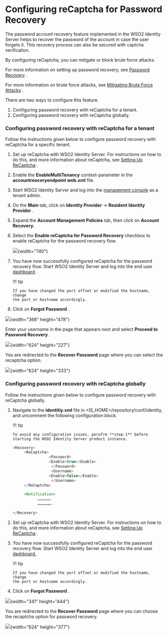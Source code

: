 # Configuring reCaptcha for Password Recovery

The password account recovery feature implemented in the WSO2 Identity
Server helps to recover the password of the account in case the user
forgets it. This recovery process can also be secured with captcha
verification.

By configuring reCaptcha, you can mitigate or block brute force attacks.

For more information on setting up password recovery, see [Password
Recovery](https://docs.wso2.com/display/IS570/Username+Recovery) .

For more information on brute force attacks, see [Mitigating Brute Force
Attacks](https://docs.wso2.com/display/IS550/Mitigating+Brute+Force+Attacks)
.

There are two ways to configure this feature.

1.  Configuring password recovery with reCaptcha for a tenant.
2.  Configuring password recovery with reCaptcha globally.

### Configuring password recovery with reCaptcha for a tenant

Follow the instructions given below to configure password recovery with
reCaptcha for a specific tenant.

1.  Set up reCaptcha with WSO2 Identity Server. For instructions on how
    to do this, and more information about reCaptcha, see [Setting Up
    ReCaptcha](https://docs.wso2.com/display/IS530/Setting+Up+ReCaptcha)
    .

2.  Enable the **EnableMultiTenancy** context-parameter in the
    **accountreoceryendpoint web.xml** file.

3.  Start WSO2 Identity Server and log into the [management
    console](https://localhost:9443/carbon/admin/login.jsp) as a tenant
    admin.

4.  On the **Main** tab, click on **Identity Provider** → **Resident
    Identity Provider** .

5.  Expand the **Account Management Policies** tab, then click on
    **Account Recovery.**

6.  Select the **Enable reCaptcha for Password Recovery** checkbox to
    enable reCaptcha for the password recovery flow.

    ![](https://lh3.googleusercontent.com/05TXlVbtJUx0TjtgKpp9xcLCKlJrScQQJZcUPbQxZTyPclSyX1s63gkz2MpEy7MXCYqceCjSPu2lVxeWKlHrVLkZu0rDB0c1AXPP92AwgiYs_T3vPamx5GDffaPeZHB57ijXlKrY){width="740"}

7.  You have now successfully configured reCaptcha for the password
    recovery flow. Start WSO2 Identity Server and log into the end user
    [dashboard](https://localhost:9443/dashboard) .

    !!! tip
    
        If you have changed the port offset or modified the hostname, change
        the port or hostname accordingly.
    

8.  Click on **Forgot Password** .

![](https://lh6.googleusercontent.com/W3hrI3O5Gb_VSEzNvBTw5PBKmvc8VIcS1toWSKsq3UqKo0zKGwUFLH4NpOR5U47iNivK8YxVxaJ-8G6wVumznKN4-sfc8CNjLSJ9zyZNPbFFW1_Sc8-BrZl4phqZ4GcPH-yROtuC){width="368"
height="478"}

  

Enter your username in the page that appears next and select **Proceed
to Password Recovery** .

![](https://lh3.googleusercontent.com/ppE9_Zzy0aBMxvY-m4TN99rgvrF_Fm8fu0ilJcC_n1v4Tq-iPkzwyWzRwBgMggpNiraFZyQYXIg3DEvyiJq_0VM_T_kG_Kigtm5anp4PUnwHjOLtiwfQmSWOlYI-LlUbpBjhjIAG){width="624"
height="227"}

  

You are redirected to the **Recover Password** page where you can select
the recaptcha option.

![](https://lh6.googleusercontent.com/FRpXHuLpTwsPKIUIOCeR_31HxqS8xpCJS5T9Am-MzeooRpAGHHdp9HX9GG-XBcoppIW-zeAta11_Ejo2WFpVhcIDdJ0UzqIpd9uiEvuNVFKzPyc3Zq5QNBs2580wnd4wyjpuJgbG){width="624"
height="333"}

### Configuring password recovery with reCaptcha globally

Follow the instructions given below to configure password recovery with
reCaptcha globally.  

1.  Navigate to the **identitiy.xml** file in
    \<IS\_HOME\>/repository/conf/identity, and uncomment the following
    configuration block.

    !!! tip
    
        To avoid any configuration issues, perofrm **step-1** before
        starting the WSO2 Identity Server product instance.
    

    ``` java
    <Recovery>
         <ReCaptcha>
                    <Password>
                    <Enable>true</Enable>
                     </Password>
                     <Username>
                    <Enable>false</Enable>
                     </Username>
         </ReCaptcha>

         <Notification>
               ………………
               ……………….

    </Recovery>
    ```

2.  Set up reCaptcha with WSO2 Identity Server. For instructions on how
    to do this, and more information about reCaptcha, see [Setting Up
    ReCaptcha](https://docs.wso2.com/display/IS550/Setting+Up+ReCaptcha)
    .

3.  You have now successfully configured reCaptcha for the password
    recovery flow. Start WSO2 Identity Server and log into the end user
    [dashboard.](https://localhost:9443/dashboard)  

    !!! tip
    
        If you have changed the port offset or modified the hostname, change
        the port or hostname accordingly.
    

4.  Click on **Forgot Password** .

![](https://lh6.googleusercontent.com/W3hrI3O5Gb_VSEzNvBTw5PBKmvc8VIcS1toWSKsq3UqKo0zKGwUFLH4NpOR5U47iNivK8YxVxaJ-8G6wVumznKN4-sfc8CNjLSJ9zyZNPbFFW1_Sc8-BrZl4phqZ4GcPH-yROtuC){width="341"
height="444"}

You are redirected to the **Recover Password** page where you can choose
the recaptcha option for password recovery.

![](https://lh5.googleusercontent.com/IR5qEpiMKOkVTwaTa1X-kzNCojR_tqEE8P8vuVIr56WoNhv9_IBCjO8V3H9IvDnFycqfHM0n9DXOfYeJLH_0TA5ZCmzuxH6ZHc1bnSXbiPIIyCrwWCSYOGaUVbySJZNLMxI75s3L){width="624"
height="377"}

  
